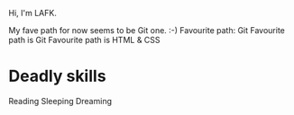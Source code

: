 Hi, I'm LAFK.

My fave path for now seems to be Git one. :-)
Favourite path: Git
Favourite path is Git
Favourite path is HTML & CSS

# Deadly skills

Reading
Sleeping
Dreaming

